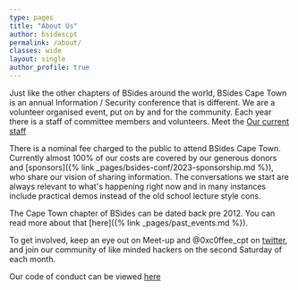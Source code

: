 ```yaml
---
type: pages
title: "About Us"
author: bsidescpt
permalink: /about/
classes: wide
layout: single
author_profile: true
---
```


Just like the other chapters of BSides around the world, BSides Cape Town is an  annual Information / Security conference that is different. We are a volunteer organised event, put on by and for the community. Each year there is a staff of committee members and volunteers. Meet the [Our current staff](/staff)  

There is a nominal fee charged to the public to attend BSides Cape Town. Currently almost 100% of our costs are covered by our generous donors and [sponsors]({% link _pages/bsides-conf/2023-sponsorship.md %}), who share our vision of sharing information. The conversations we start are always relevant to what's happening right now and in many instances include practical demos instead of the old school lecture style cons.  

The Cape Town chapter of BSides can be dated back pre 2012. You can read more about that [here]({% link _pages/past_events.md %}).

To get involved, keep an eye out on Meet-up and @0xc0ffee_cpt on [twitter](https://twitter.com/0xC0FFEE_CPT), and join our community of like minded hackers on the second Saturday of each month.

Our code of conduct can be viewed [here](/codeofconduct)
